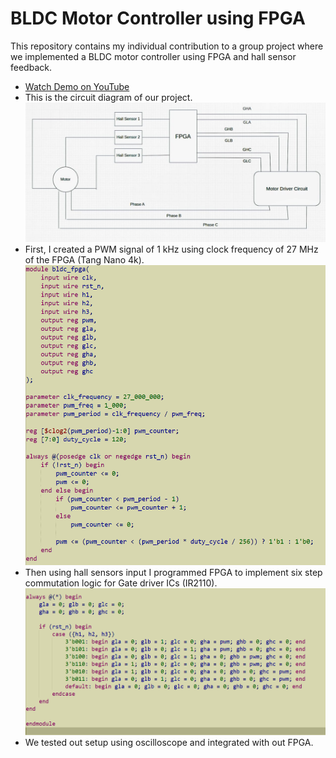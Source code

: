 # BLDC Motor Controller using FPGA
This repository contains my individual contribution to a group project where we implemented a BLDC motor controller using FPGA and hall sensor feedback.
- [Watch Demo on YouTube](https://www.youtube.com/shorts/Jrmsi-v2h4o)
- This is the circuit diagram of our project.
![Circuit](Images&Video/Circuit.jpeg)
- First, I created a PWM signal of 1 kHz using clock frequency of 27 MHz of the FPGA (Tang Nano 4k).
![PWM](Images&Video/pwm_generation.png)
- Then using hall sensors input I programmed FPGA to implement six step commutation logic for Gate driver ICs (IR2110).
![SixStep](Images&Video/six_step_commutation.png)
- We tested out setup using oscilloscope and integrated with out FPGA.
